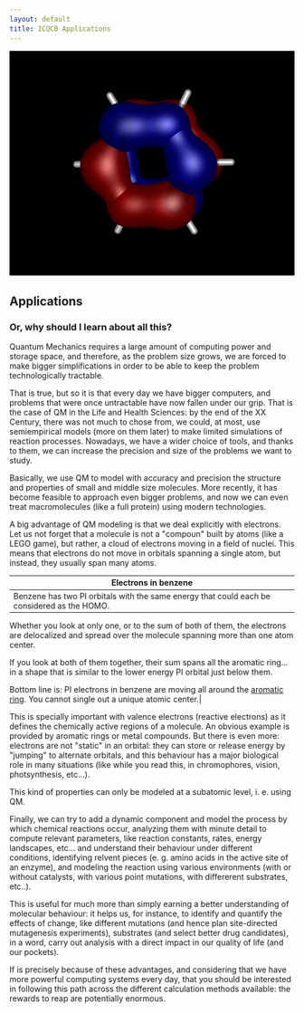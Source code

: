 ```yaml
---
layout: default
title: ICQCB Applications
---
```


![Where is Wally?](images/Benzene-homo-2.png "fig:Where is Wally?")

Applications
------------

### Or, why should I learn about all this?

Quantum Mechanics requires a large amount of computing power and storage space, and therefore, as the problem size grows, we are forced to make bigger simplifications in order to be able to keep the problem technologically tractable.

That is true, but so it is that every day we have bigger computers, and problems that were once untractable have now fallen under our grip. That is the case of QM in the Life and Health Sciences: by the end of the XX Century, there was not much to chose from, we could, at most, use semiempirical models (more on them later) to make limited simulations of reaction processes. Nowadays, we have a wider choice of tools, and thanks to them, we can increase the precision and size of the problems we want to study.

Basically, we use QM to model with accuracy and precision the structure and properties of small and middle size molecules. More recently, it has become feasible to approach even bigger problems, and now we can even treat macromolecules (like a full protein) using modern technologies.

A big advantage of QM modeling is that we deal explicitly with electrons. Let us not forget that a molecule is not a "compoun" built by atoms (like a LEGO game), but rather, a cloud of electrons moving in a field of nuclei. This means that electrons do not move in orbitals spanning a single atom, but instead, they usually span many atoms.

|Electrons in benzene|
|--------------------|
|Benzene has two PI orbitals with the same energy that could each be considered as the HOMO.

Whether you look at only one, or to the sum of both of them, the electrons are delocalized and spread over the molecule spanning more than one atom center.

If you look at both of them together, their sum spans all the aromatic ring... in a shape that is similar to the lower energy PI orbital just below them.

Bottom line is: PI electrons in benzene are moving all around the [aromatic ring](http://academics.keene.edu/rblatchly/OrgoCommon/hand/aromatic/AromaticMO.html). You cannot single out a unique atomic center.|

This is specially important with valence electrons (reactive electrons) as it defines the chemically active regions of a molecule. An obvious example is provided by aromatic rings or metal compounds. But there is even more: electrons are not "static" in an orbital: they can store or release energy by "jumping" to alternate orbitals, and this behaviour has a major biological role in many situations (like while you read this, in chromophores, vision, photsynthesis, etc...).

This kind of properties can only be modeled at a subatomic level, i. e. using QM.

Finally, we can try to add a dynamic component and model the process by which chemical reactions occur, analyzing them with minute detail to compute relevant parameters, like reaction constants, rates, energy landscapes, etc... and understand their behaviour under different conditions, identifying relvent pieces (e. g. amino acids in the active site of an enzyme), and modeling the reaction using various environments (with or without catalysts, with various point mutations, with differerent substrates, etc..).

This is useful for much more than simply earning a better understanding of molecular behaviour: it helps us, for instance, to identify and quantify the effects of change, like different mutations (and hence plan site-directed mutagenesis experiments), substrates (and select better drug candidates), in a word, carry out analysis with a direct impact in our quality of life (and our pockets).

If is precisely because of these advantages, and considering that we have more powerful computing systems every day, that you should be interested in following this path across the different calculation methods available: the rewards to reap are potentially enormous.
